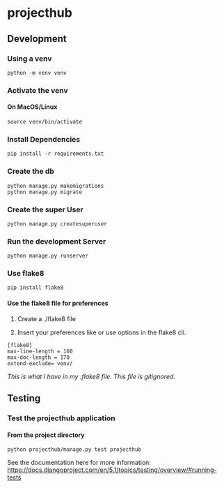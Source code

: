 # projecthub

## Development

### Using a venv

    python -m venv venv

### Activate the venv

#### On MacOS/Linux
    source venv/bin/activate

### Install Dependencies
    pip install -r requirements.txt

### Create the db
    python manage.py makemigrations
    python manage.py migrate

### Create the super User
    python manage.py createsuperuser

### Run the development Server
    python manage.py runserver

### Use flake8

    pip install flake8

#### Use the flake8 file for preferences
1. Create a ./flake8 file

2. Insert your preferences like or use options in the flake8 cli.
~~~
[flake8]
max-line-length = 160
max-doc-length = 170
extend-exclude= venv/
~~~
*This is what I have in my .flake8 file. This file is gitignored.*

## Testing

### Test the projecthub application

#### From the project directory
    python projecthub/manage.py test projecthub

See the documentation here for more information:
https://docs.djangoproject.com/en/5.1/topics/testing/overview/#running-tests